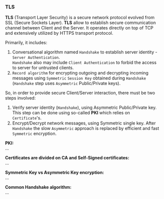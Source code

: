 ### TLS
**TLS** (Transport Layer Security) is a secure network protocol evolved from SSL (Secure Sockets Layer). **TLS** allow to establish secure communication channel between Client and the Server. It operates directly on top of TCP and extensively utilized by HTTPS transport protocol.

Primarily, it includes:
1. Conversational algorithm named `Handshake` to establish server identity - `Server Authentication`.   
`Handshake` also may include `Client Authentication` to forbid the access to server for untrusted clients.
2. `Record algorithm` for encrypting outgoing and decrypting incoming messages using `Symmetric` `Session Key` obtained during `Handshake` (`Handshake` step uses `Asymmetric` Public/Private keys).

So, in order to provide secure Client/Server interaction, there must be two steps involved:
1. Verify server identity (`Handshake`), using Asymmetric Public/Private key. This step can be done using so-called **PKI** which relies on `Certificate`'s.
2. Encrypt/Decrypt network messages, using Symmetric single key. After `Handshake` the slow `Asymmetric` approach is replaced by efficient and fast `Symmetric` encryption.

**PKI:**   
...

**Certificates are divided on CA and Self-Signed certificates:**   
...

**Symmetric Key vs Asymmetric Key encryption:**   
...

**Common Handshake algorithm:**   
...
